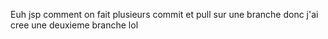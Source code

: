 Euh jsp comment on fait plusieurs commit et pull sur une branche donc j'ai cree une deuxieme branche lol 
